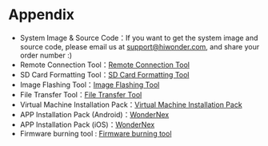# Appendix

- System Image & Source Code：If you want to get the system image and source code, please email us at support@hiwonder.com, and share your order number :)
- Remote Connection Tool：[Remote Connection Tool](https://drive.google.com/drive/folders/1cUqV4tXXj0RFdTr9A_5nSybs0iaYHZtY?usp=sharing)
- SD Card Formatting Tool：[SD Card Formatting Tool](https://drive.google.com/drive/folders/132sZ21SFhhWTem_EijWM-Qxt0ku5v_Hp?usp=sharing)
- Image Flashing Tool：[Image Flashing Tool](https://drive.google.com/drive/folders/1f7tLfgB-1pYbwsq-mllmFPu1uumlChm5?usp=sharing)
- File Transfer Tool：[File Transfer Tool](https://drive.google.com/drive/folders/1wY4nSO-8-BFTsZEvWhWvkyLpaRa3Kbxj?usp=sharing)
- Virtual Machine Installation Pack：[Virtual Machine Installation Pack](https://drive.google.com/drive/folders/1yQFnLCWkV8SVhChdj9-2_hpYq65xU7K1?usp=sharing)
- APP Installation Pack (Android)：[WonderNex](https://play.google.com/store/apps/details?id=com.hiwonder.wondernex)
- APP Installation Pack (iOS)：[WonderNex](https://apps.apple.com/us/app/wondernex/id6474991135)
- Firmware burning tool : [Firmware burning tool](https://drive.google.com/drive/folders/1LwV4TehqX6nJHUp0eF_EUePXH1o-WiQQ?usp=sharing)
